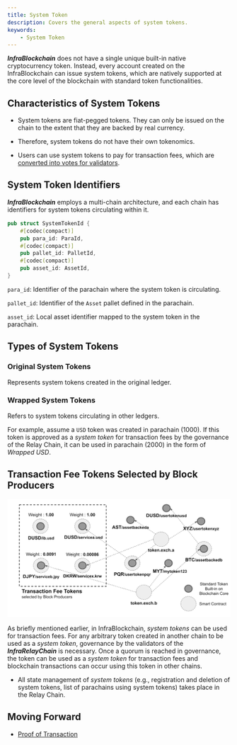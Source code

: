 ```yaml
---
title: System Token
description: Covers the general aspects of system tokens.
keywords:
    - System Token
---
```


**_InfraBlockchain_** does not have a single unique built-in native cryptocurrency token. Instead, every account created on the InfraBlockchain can issue system tokens, which are natively supported at the core level of the blockchain with standard token functionalities.

## Characteristics of System Tokens

-   System tokens are fiat-pegged tokens. They can only be issued on the chain to the extent that they are backed by real currency.

-   Therefore, system tokens do not have their own tokenomics.

-   Users can use system tokens to pay for transaction fees, which are [converted into votes for validators](./proof-of-transaction.md).

## System Token Identifiers

**_InfraBlockchain_** employs a multi-chain architecture, and each chain has identifiers for system tokens circulating within it.

```rust
pub struct SystemTokenId {
	#[codec(compact)]
	pub para_id: ParaId,
	#[codec(compact)]
	pub pallet_id: PalletId,
	#[codec(compact)]
	pub asset_id: AssetId,
}
```

`para_id`: Identifier of the parachain where the system token is circulating.

`pallet_id`: Identifier of the `Asset` pallet defined in the parachain.

`asset_id`: Local asset identifier mapped to the system token in the parachain.

## Types of System Tokens

### Original System Tokens

Represents system tokens created in the original ledger.

### Wrapped System Tokens

Refers to system tokens circulating in other ledgers.

For example, assume a `USD` token was created in parachain (1000). If this token is approved as a _system token_ for transaction fees by the governance of the Relay Chain, it can be used in parachain (2000) in the form of _Wrapped USD_.

## Transaction Fee Tokens Selected by Block Producers

![Managing System Tokens](/media/images/docs/infrablockchain/learn/protocol/system-token.png)

As briefly mentioned earlier, in InfraBlockchain, _system tokens_ can be used for transaction fees. For any arbitrary token created in another chain to be used as a _system token_, governance by the validators of the **_InfraRelayChain_** is necessary. Once a quorum is reached in governance, the token can be used as a _system token_ for transaction fees and blockchain transactions can occur using this token in other chains.

-   All state management of _system tokens_ (e.g., registration and deletion of system tokens, list of parachains using system tokens) takes place in the Relay Chain.

## Moving Forward

-   [Proof of Transaction](./proof-of-transaction.md)

